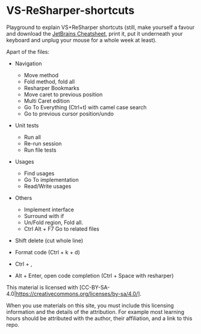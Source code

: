 # VS-ReSharper-shortcuts
Playground to explain VS+ReSharper shortcuts
(still, make yourself a favour and download the [JetBrains Cheatsheet](https://resources.jetbrains.com/storage/products/resharper/docs/ReSharper_DefaultKeymap_VSscheme.pdf), print it, put it underneath your keyboard and unplug your mouse for a whole week at least).

Apart of the files:

- Navigation
  - Move method
  - Fold method, fold all
  - Resharper Bookmarks
  - Move caret to previous position
  - Multi Caret edition
  - Go To Everything (Ctrl+t) with camel case search
  - Go to previous cursor position/undo

- Unit tests
  - Run all
  - Re-run session
  - Run file tests
 
- Usages
  - Find usages
  - Go To implementation
  - Read/Write usages

- Others 
  - Implement interface
  - Surround with if
  - Un/Fold region, Fold all.
  - Ctrl Alt + F7 Go to related files
  
- Shift delete (cut whole line)
- Format code (Ctrl + k + d)

- Ctrl + ,
- Alt + Enter, open code completion (Ctrl + Space with resharper)

This material is licensed with [CC-BY-SA-4.0|https://creativecommons.org/licenses/by-sa/4.0/].

When you use materials on this site, you must include this licensing information and the details of the attribution. For example most learning hours should be attributed with the author, their affiliation, and a link to this repo. 
